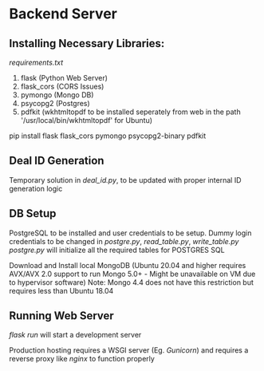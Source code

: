 # Backend Server

## Installing Necessary Libraries:
*requirements.txt*

1. flask (Python Web Server)
2. flask_cors (CORS Issues)
3. pymongo (Mongo DB)
4. psycopg2 (Postgres)
5. pdfkit (wkhtmltopdf to be installed seperately from web in the path '/usr/local/bin/wkhtmltopdf' for Ubuntu)

pip install flask flask_cors pymongo psycopg2-binary pdfkit

## Deal ID Generation
Temporary solution in *deal_id.py*, to be updated with proper internal ID generation logic

## DB Setup

PostgreSQL to be installed and user credentials to be setup. 
Dummy login credentials to be changed in *postgre.py*, *read_table.py*, *write_table.py*
*postgre.py* will initialize all the required tables for POSTGRES SQL

Download and Install local MongoDB (Ubuntu 20.04 and higher requires AVX/AVX 2.0 support to run Mongo 5.0+ - Might be unavailable on VM due to hypervisor software)
Note: Mongo 4.4 does not have this restriction but requires less than Ubuntu 18.04

## Running Web Server
*flask run* will start a development server

Production hosting requires a WSGI server (Eg. *Gunicorn*) and requires a reverse proxy like *nginx* to function properly
